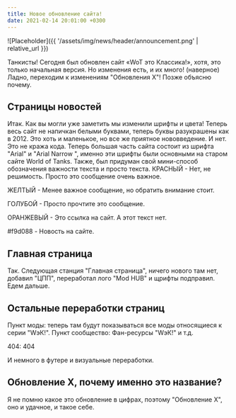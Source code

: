 ```yaml
---
title: Новое обновление сайта!
date: 2021-02-14 20:01:00 +0300
---
```

<p style="display: none">Обновление X?..</p>

![Placeholder]({{ '/assets/img/news/header/announcement.png' | relative_url }})

Танкисты! Сегодня был обновлен сайт «WoT это Классика!», хотя, это только начальная версия. Но изменения есть, и их много! (наверное) Ладно, переходим к изменениям "Обновления Х"! Позже объясню почему.

## Страницы новостей

Итак. Как вы могли уже заметить мы изменили шрифты и цвета! Теперь весь сайт не напичкан белыми буквами, теперь буквы разукрашены как в 2012. Это хоть и маленькое, но все же приятное нововведение. И нет. Это не кража кода. Теперь большая часть сайта состоит из шрифта "Arial" и "Arial Narrow ", именно эти шрифты были основными на старом сайте World of Tanks. Также, был придуман свой мини-способ обозначения важности текста и просто текста.
КРАСНЫЙ - Нет, не решимость. Просто это сообщение очень важное.

ЖЕЛТЫЙ - Менее важное сообщение, но обратить внимание стоит.

ГОЛУБОЙ - Просто прочтите это сообщение.

ОРАНЖЕВЫЙ - Это ссылка на сайт. А этот текст нет.

#f9d088 - Новость на сайте.

## Главная страница

Так. Следующая станция "Главная страница", ничего нового там нет, добавил "ЦПП", переработал лого "Mod HUB" и щрифты подправил. Едем дальше.

## Остальные переработки страниц

Пункт моды: теперь там будут показываться все моды относящиеся к серии "WэК!".
Пункт сообщество: Фан-ресурсы "WэК!" и т.д.

404: 404

И немного в футере и визуальные переработки.

## Обновление X, почему именно это название?

Я не помню какое это обновление в цифрах, поэтому "Обновление Х", оно и удачное, и такое себе.